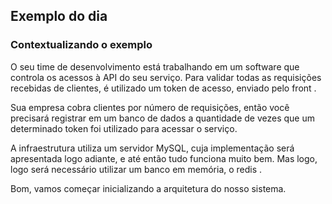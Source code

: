 ## Exemplo do dia

### Contextualizando o exemplo

O seu time de desenvolvimento está trabalhando em um software que controla os acessos à API do seu serviço. Para validar todas as requisições recebidas de clientes, é utilizado um token de acesso, enviado pelo front .

Sua empresa cobra clientes por número de requisições, então você precisará registrar em um banco de dados a quantidade de vezes que um determinado token foi utilizado para acessar o serviço.

A infraestrutura utiliza um servidor MySQL, cuja implementação será apresentada logo adiante, e até então tudo funciona muito bem. Mas logo, logo será necessário utilizar um banco em memória, o redis .

Bom, vamos começar inicializando a arquitetura do nosso sistema.

